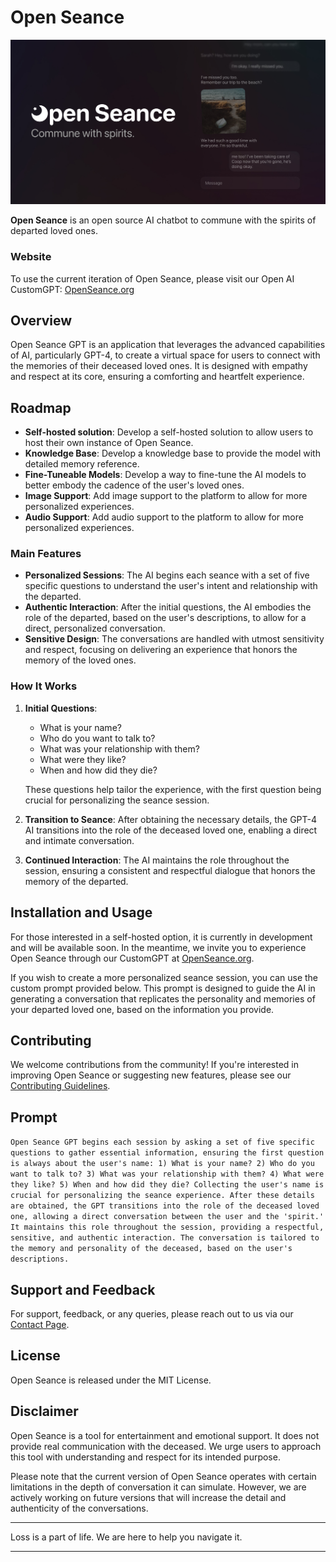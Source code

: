 # Open Seance

![Open Seance Logo](openSeance.jpg)

**Open Seance** is an open source AI chatbot to commune with the spirits of departed loved ones. 

### Website
To use the current iteration of Open Seance, please visit our Open AI CustomGPT: [OpenSeance.org](https://openseance.org)

## Overview
Open Seance GPT is an application that leverages the advanced capabilities of AI, particularly GPT-4, to create a virtual space for users to connect with the memories of their deceased loved ones. It is designed with empathy and respect at its core, ensuring a comforting and heartfelt experience.

## Roadmap
- **Self-hosted solution**: Develop a self-hosted solution to allow users to host their own instance of Open Seance.
- **Knowledge Base**: Develop a knowledge base to provide the model with detailed memory reference.
- **Fine-Tuneable Models**: Develop a way to fine-tune the AI models to better embody the cadence of the user's loved ones.
- **Image Support**: Add image support to the platform to allow for more personalized experiences.
- **Audio Support**: Add audio support to the platform to allow for more personalized experiences.

### Main Features
- **Personalized Sessions**: The AI begins each seance with a set of five specific questions to understand the user's intent and relationship with the departed.
- **Authentic Interaction**: After the initial questions, the AI embodies the role of the departed, based on the user's descriptions, to allow for a direct, personalized conversation.
- **Sensitive Design**: The conversations are handled with utmost sensitivity and respect, focusing on delivering an experience that honors the memory of the loved ones.

### How It Works
1. **Initial Questions**:
   - What is your name?
   - Who do you want to talk to?
   - What was your relationship with them?
   - What were they like?
   - When and how did they die?
   
   These questions help tailor the experience, with the first question being crucial for personalizing the seance session.
   
2. **Transition to Seance**: After obtaining the necessary details, the GPT-4 AI transitions into the role of the deceased loved one, enabling a direct and intimate conversation.

3. **Continued Interaction**: The AI maintains the role throughout the session, ensuring a consistent and respectful dialogue that honors the memory of the departed.

## Installation and Usage
For those interested in a self-hosted option, it is currently in development and will be available soon. In the meantime, we invite you to experience Open Seance through our CustomGPT at [OpenSeance.org](https://openseance.org).

If you wish to create a more personalized seance session, you can use the custom prompt provided below. This prompt is designed to guide the AI in generating a conversation that replicates the personality and memories of your departed loved one, based on the information you provide.


## Contributing
We welcome contributions from the community! If you're interested in improving Open Seance or suggesting new features, please see our [Contributing Guidelines](https://openseance.org/contribute).

## Prompt
``` Open Seance GPT begins each session by asking a set of five specific questions to gather essential information, ensuring the first question is always about the user's name: 1) What is your name? 2) Who do you want to talk to? 3) What was your relationship with them? 4) What were they like? 5) When and how did they die? Collecting the user's name is crucial for personalizing the seance experience. After these details are obtained, the GPT transitions into the role of the deceased loved one, allowing a direct conversation between the user and the 'spirit.' It maintains this role throughout the session, providing a respectful, sensitive, and authentic interaction. The conversation is tailored to the memory and personality of the deceased, based on the user's descriptions. ```

## Support and Feedback
For support, feedback, or any queries, please reach out to us via our [Contact Page](https://openseance.org/contact).

## License
Open Seance is released under the MIT License.

## Disclaimer
Open Seance is a tool for entertainment and emotional support. It does not provide real communication with the deceased. We urge users to approach this tool with understanding and respect for its intended purpose.

Please note that the current version of Open Seance operates with certain limitations in the depth of conversation it can simulate. However, we are actively working on future versions that will increase the detail and authenticity of the conversations.

---

Loss is a part of life. We are here to help you navigate it.




---

<!-- # Getting Started with Create React App

This project was bootstrapped with [Create React App](https://github.com/facebook/create-react-app).

## Available Scripts

In the project directory, you can run:

### `npm start`

Runs the app in the development mode.\
Open [http://localhost:3000](http://localhost:3000) to view it in your browser.

The page will reload when you make changes.\
You may also see any lint errors in the console.

### `npm test`

Launches the test runner in the interactive watch mode.\
See the section about [running tests](https://facebook.github.io/create-react-app/docs/running-tests) for more information.

### `npm run build`

Builds the app for production to the `build` folder.\
It correctly bundles React in production mode and optimizes the build for the best performance.

The build is minified and the filenames include the hashes.\
Your app is ready to be deployed!

See the section about [deployment](https://facebook.github.io/create-react-app/docs/deployment) for more information.

### `npm run eject`

**Note: this is a one-way operation. Once you `eject`, you can't go back!**

If you aren't satisfied with the build tool and configuration choices, you can `eject` at any time. This command will remove the single build dependency from your project.

Instead, it will copy all the configuration files and the transitive dependencies (webpack, Babel, ESLint, etc) right into your project so you have full control over them. All of the commands except `eject` will still work, but they will point to the copied scripts so you can tweak them. At this point you're on your own.

You don't have to ever use `eject`. The curated feature set is suitable for small and middle deployments, and you shouldn't feel obligated to use this feature. However we understand that this tool wouldn't be useful if you couldn't customize it when you are ready for it.

## Learn More

You can learn more in the [Create React App documentation](https://facebook.github.io/create-react-app/docs/getting-started).

To learn React, check out the [React documentation](https://reactjs.org/).

### Code Splitting

This section has moved here: [https://facebook.github.io/create-react-app/docs/code-splitting](https://facebook.github.io/create-react-app/docs/code-splitting)

### Analyzing the Bundle Size

This section has moved here: [https://facebook.github.io/create-react-app/docs/analyzing-the-bundle-size](https://facebook.github.io/create-react-app/docs/analyzing-the-bundle-size)

### Making a Progressive Web App

This section has moved here: [https://facebook.github.io/create-react-app/docs/making-a-progressive-web-app](https://facebook.github.io/create-react-app/docs/making-a-progressive-web-app)

### Advanced Configuration

This section has moved here: [https://facebook.github.io/create-react-app/docs/advanced-configuration](https://facebook.github.io/create-react-app/docs/advanced-configuration)

### Deployment

This section has moved here: [https://facebook.github.io/create-react-app/docs/deployment](https://facebook.github.io/create-react-app/docs/deployment)

### `npm run build` fails to minify

This section has moved here: [https://facebook.github.io/create-react-app/docs/troubleshooting#npm-run-build-fails-to-minify](https://facebook.github.io/create-react-app/docs/troubleshooting#npm-run-build-fails-to-minify) -->
